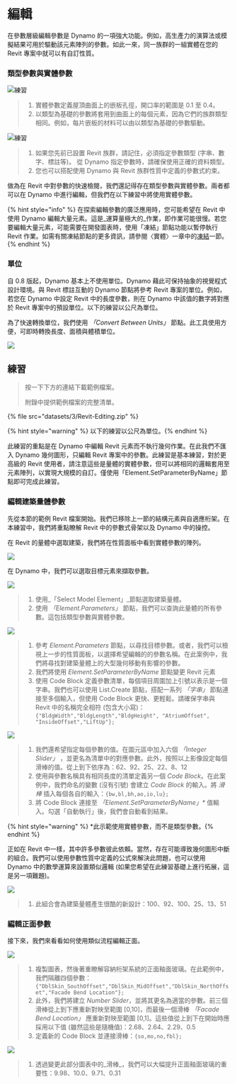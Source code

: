 # 編輯

在參數層級編輯參數是 Dynamo 的一項強大功能。例如，高生產力的演算法或模擬結果可用於驅動該元素陣列的參數。如此一來，同一族群的一組實體在您的 Revit 專案中就可以有自訂性質。

### 類型參數與實體參數

![練習](images/3/32(2).jpg)

> 1. 實體參數定義屋頂曲面上的嵌板孔徑，開口率的範圍是 0.1 至 0.4。
> 2. 以類型為基礎的參數將套用到曲面上的每個元素，因為它們的族群類型相同。例如，每片嵌板的材料可以由以類型為基礎的參數驅動。

![練習](../.gitbook/assets/params.jpg)

> 1. 如果您先前已設置 Revit 族群，請記住，必須指定參數類型 (字串、數字、標註等)。 從 Dynamo 指定參數時，請確保使用正確的資料類型。
> 2. 您也可以搭配使用 Dynamo 與 Revit 族群性質中定義的參數式約束。

做為在 Revit 中對參數的快速檢閱，我們還記得存在類型參數與實體參數。兩者都可以在 Dynamo 中進行編輯，但我們在以下練習中將使用實體參數。

{% hint style="info" %} 在探索編輯參數的廣泛應用時，您可能希望在 Revit 中使用 Dynamo 編輯大量元素。這是_運算量極大的_作業，即作業可能很慢。若您要編輯大量元素，可能需要在開發圖表時，使用「凍結」節點功能以暫停執行 Revit 作業。如需有關凍結節點的更多資訊，請參閱〈實體〉一章中的[凍結](../essential-nodes-and-concepts/5\_geometry-for-computational-design/5-6\_solids.md#freezing)一節。{% endhint %}

### 單位

自 0.8 版起，Dynamo 基本上不使用單位。Dynamo 藉此可保持抽象的視覺程式設計環境。與 Revit 標註互動的 Dynamo 節點將參考 Revit 專案的單位。例如，若您在 Dynamo 中設定 Revit 中的長度參數，則在 Dynamo 中該值的數字將對應於 Revit 專案中的預設單位。以下的練習以公尺為單位。

為了快速轉換單位，我們使用 _「Convert Between Units」_ 節點。此工具使用方便，可即時轉換長度、面積與體積單位。

![](images/3/editing-units.jpg)

## 練習

> 按一下下方的連結下載範例檔案。
>
> 附錄中提供範例檔案的完整清單。

{% file src="datasets/3/Revit-Editing.zip" %}

{% hint style="warning" %} 以下的練習以公尺為單位。{% endhint %}

此練習的重點是在 Dynamo 中編輯 Revit 元素而不執行幾何作業。在此我們不匯入 Dynamo 幾何圖形，只編輯 Revit 專案中的參數。此練習是基本練習，對於更高級的 Revit 使用者，請注意這些是量體的實體參數，但可以將相同的邏輯套用至元素陣列，以實現大規模的自訂。僅使用「Element.SetParameterByName」節點即可完成此練習。

### 編輯建築量體參數

先從本節的範例 Revit 檔案開始。我們已移除上一節的結構元素與自適應桁架。在本練習中，我們將重點瞭解 Revit 中的參數式骨架以及 Dynamo 中的操控。

在 Revit 的量體中選取建築，我們將在性質面板中看到實體參數的陣列。

![](images/3/editing-exercise01.jpg)

在 Dynamo 中，我們可以選取目標元素來擷取參數。

![](images/3/editing-exercise02.jpg)

> 1. 使用_「Select Model Element」_節點選取建築量體。
> 2. 使用 _「Element.Parameters」_ 節點，我們可以查詢此量體的所有參數。這包括類型參數與實體參數。

![](images/3/editing-exercise03.jpg)

> 1. 參考 _Element.Parameters_ 節點，以尋找目標參數。或者，我們可以檢視上一步的性質面板，以選擇希望編輯的的參數名稱。在此案例中，我們將尋找對建築量體上的大型幾何移動有影響的參數。
> 2. 我們將使用 _Element.SetParameterByName_ 節點變更 Revit 元素
> 3. 使用 Code Block 定義參數清單，每個項目周圍加上引號以表示是一個字串。我們也可以使用 List.Create 節點，搭配一系列 _「字串」_ 節點連接至多個輸入，但使用 Code Block 更快、更輕鬆。請確保字串與 Revit 中的名稱完全相符 (包含大小寫)：`{"BldgWidth","BldgLength","BldgHeight", "AtriumOffset", "InsideOffset","LiftUp"};`

![](images/3/editing-exercise04.jpg)

> 1. 我們還希望指定每個參數的值。在圖元區中加入六個 _「Integer Slider」_ ，並更名為清單中的對應參數。此外，按照以上影像設定每個滑棒的值。從上到下依序為：62、92、25、22、8、12
> 2. 使用與參數名稱具有相同長度的清單定義另一個 _Code Block_。在此案例中，我們命名的變數 (沒有引號) 會建立 _Code Block_ 的輸入。將 _滑棒_ 插入每個各自的輸入：`{bw,bl,bh,ao,io,lu};`
> 3. 將 Code Block 連接至 _「Element.SetParameterByName」*_ 值輸入。勾選「自動執行」後，我們會自動看到結果。

{% hint style="warning" %} *此示範使用實體參數，而不是類型參數。{% endhint %}

正如在 Revit 中一樣，其中許多參數彼此依賴。當然，存在可能導致幾何圖形中斷的組合。我們可以使用參數性質中定義的公式來解決此問題，也可以使用 Dynamo 中的數學運算來設置類似邏輯 (如果您希望在此練習基礎上進行拓展，這是另一項難題)。

![](images/3/editing-exercise05.jpg)

> 1. 此組合會為建築量體產生很酷的新設計：100、92、100、25、13、51

### 編輯正面參數

接下來，我們來看看如何使用類似流程編輯正面。

![](images/3/editing-exercise06.jpg)

> 1. 複製圖表，然後著重瞭解容納桁架系統的正面釉面玻璃。在此範例中，我們隔離四個參數：`{"DblSkin_SouthOffset","DblSkin_MidOffset","DblSkin_NorthOffset","Facade Bend Location"};`
> 2. 此外，我們將建立 _Number Slider_，並將其更名為適當的參數。前三個滑棒從上到下應重新對映至範圍 [0,10]，而最後一個滑棒 _「Facade Bend Location」_ 應重新對映至範圍 [0,1]。這些值從上到下在開始時應採用以下值 (雖然這些是隨機值)：2.68、2.64、2.29、0.5
> 3. 定義新的 Code Block 並連接滑棒：`{so,mo,no,fbl};`

![](images/3/editing-exercise07.jpg)

> 1. 透過變更此部分圖表中的_滑棒_，我們可以大幅提升正面釉面玻璃的重要性：9.98、10.0、9.71、0.31
